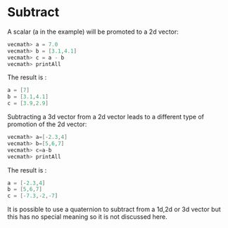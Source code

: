 # Subtract

A scalar (a in the example) will be promoted to a 2d vector:

```cpp
vecmath> a = 7.0
vecmath> b = [3.1,4.1]
vecmath> c = a - b
vecmath> printAll
```

The result is :

```cpp
a = [7]
b = [3.1,4.1]
c = [3.9,2.9]
```

Subtracting a 3d vector from a 2d vector leads to a different type of promotion of the 2d vector:

```cpp
vecmath> a=[-2.3,4]
vecmath> b=[5,6,7]
vecmath> c=a-b
vecmath> printAll
```

The result is :

```cpp
a = [-2.3,4]
b = [5,6,7]
c = [-7.3,-2,-7]
```

It is possible to use a quaternion to subtract from a 1d,2d or 3d vector but this has no special meaning
so it is not discussed here.